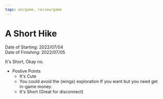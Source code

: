 ```yaml
---
tags: on/game, review/game
---
```

# A Short Hike

Date of Starting: 2022/07/04  
Date of Finishing: 2022/07/05  

It's Short, Okay no.

- Postive Points
  - It's Cute
  - You could avoid the (wings) exploration If you want but you need get in-game money.
  - It's Short (Great for disconnect)
